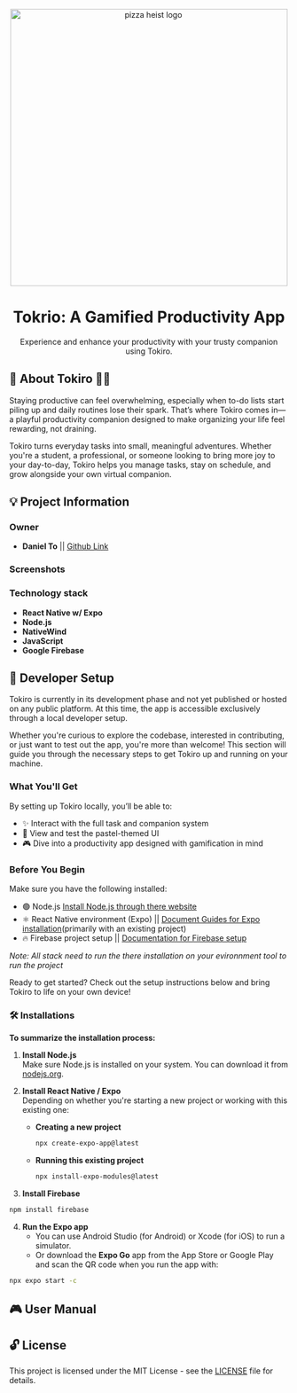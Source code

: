 <!-- height or width of logo may be adjusted -->
<!-- This section is where you will replace the link to your transparent logo, the title of your project, and the very short desciptor of your project -->
<!-- If you used Canva to make your icon and don't want to pay for a background remover, you can use the website https://www.remove.bg/ to do so -->
<p align="center">
  <img alt="pizza heist logo" src="media/logos/PizzaHeistLogoTransparentOutline.png" width="" height="500" />
  <h1 align="center">Tokrio: A Gamified Productivity App</h1>
  <p align="center">Experience and enhance your productivity with your trusty companion using Tokiro.</p>
</p>
<!-- the emojis are not set in stone! If you'd like you can remove them entirely or select your own from https://gist.github.com/rxaviers/7360908 you are welcome to -->

## 🌿 About Tokiro 🌱✨
Staying productive can feel overwhelming, especially when to-do lists start piling up and daily routines lose their spark. 
That’s where Tokiro comes in—a playful productivity companion designed to make organizing your life feel rewarding, not draining.

Tokiro turns everyday tasks into small, meaningful adventures. Whether you're a student, a professional, or someone looking to bring more joy to your day-to-day,
Tokiro helps you manage tasks, stay on schedule, and grow alongside your own virtual companion.

## :bulb: Project Information

### Owner
- **Daniel To** || [Github Link](https://github.com/danielto2910)

<!-- ### Commercial Video-->

### Screenshots

### Technology stack
- **React Native w/ Expo**
- **Node.js**
- **NativeWind**
- **JavaScript**
- **Google Firebase**

## :page_with_curl: Developer Setup
Tokiro is currently in its development phase and not yet published or hosted on any public platform. At this time, the app is accessible exclusively through a local developer setup.

Whether you're curious to explore the codebase, interested in contributing, or just want to test out the app, you're more than welcome! This section will guide you through the necessary steps to get Tokiro up and running on your machine.

### What You'll Get
By setting up Tokiro locally, you’ll be able to:
- ✨ Interact with the full task and companion system  
- 🎨 View and test the pastel-themed UI  
- 🎮 Dive into a productivity app designed with gamification in mind  

### Before You Begin
Make sure you have the following installed:
- 🟢 Node.js [Install Node.js through there website]()
- ⚛️ React Native environment (Expo) || [Document Guides for Expo installation](https://docs.expo.dev/bare/installing-expo-modules/)(primarily with an existing project)
- 🔥 Firebase project setup || [Documentation for Firebase setup](https://firebase.google.com/docs/web/setup)
<p><i>Note: All stack need to run the there installation on your evironnment tool to run the project</i></p>

Ready to get started? Check out the setup instructions below and bring Tokiro to life on your own device!

### 🛠️ Installations

**To summarize the installation process:**

1. **Install Node.js**  
   Make sure Node.js is installed on your system. You can download it from [nodejs.org](https://nodejs.org/).

2. **Install React Native / Expo**  
   Depending on whether you're starting a new project or working with this existing one:

   - **Creating a new project**
     ```bash
     npx create-expo-app@latest
     ```

   - **Running this existing project**
     ```bash
     npx install-expo-modules@latest
     ```
3. **Install Firebase**  
```bash
npm install firebase
```
4. **Run the Expo app**  
   - You can use Android Studio (for Android) or Xcode (for iOS) to run a simulator.  
   - Or download the **Expo Go** app from the App Store or Google Play and scan the QR code when you run the app with:  
```bash
npx expo start -c
```

## :video_game: User Manual

## 🔓 License

This project is licensed under the MIT License - see the [LICENSE](LICENSE) file for details.


